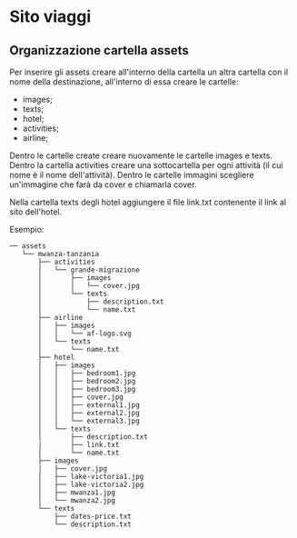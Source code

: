 # Sito viaggi

## Organizzazione cartella assets

Per inserire gli assets creare all'interno della cartella un altra cartella con il nome della destinazione, all'interno di essa creare le cartelle:

* images;
* texts;
* hotel;
* activities;
* airline;

Dentro le cartelle create creare nuovamente le cartelle images e texts. Dentro la cartella activities creare una sottocartella per ogni attività (il cui nome è il nome dell'attività). Dentro le cartelle immagini scegliere un'immagine che farà da cover e chiamarla cover.

Nella cartella texts degli hotel aggiungere il file link.txt contenente il link al sito dell'hotel.

Esempio:
```
── assets
   └── mwanza-tanzania
       ├── activities
       │   └── grande-migrazione
       │       ├── images
       │       │   └── cover.jpg
       │       └── texts
       │           ├── description.txt
       │           └── name.txt
       ├── airline
       │   ├── images
       │   │   └── af-logo.svg
       │   └── texts
       │       └── name.txt
       ├── hotel
       │   ├── images
       │   │   ├── bedroom1.jpg
       │   │   ├── bedroom2.jpg
       │   │   ├── bedroom3.jpg
       │   │   ├── cover.jpg
       │   │   ├── external1.jpg
       │   │   ├── external2.jpg
       │   │   └── external3.jpg
       │   └── texts
       │       ├── description.txt
       |       ├── link.txt
       │       └── name.txt
       ├── images
       |   ├── cover.jpg
       │   ├── lake-victoria1.jpg
       │   ├── lake-victoria2.jpg
       │   ├── mwanza1.jpg
       │   └── mwanza2.jpg
       └── texts
           ├── dates-price.txt
           └── description.txt
```
